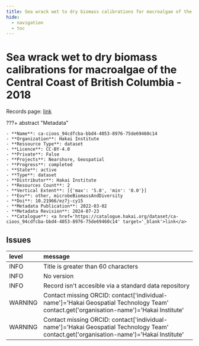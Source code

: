 ```yaml
---
title: Sea wrack wet to dry biomass calibrations for macroalgae of the Central Coast of British Columbia - 2018
hide:
  - navigation
  - toc
---
```


# Sea wrack wet to dry biomass calibrations for macroalgae of the Central Coast of British Columbia - 2018

Records page: <a href='https://catalogue.hakai.org/dataset/ca-cioos_94cdfcba-bbd4-4053-8976-75de69460c14' target='_blank'>link</a>

???+ abstract "Metadata"

    - **Name**: ca-cioos_94cdfcba-bbd4-4053-8976-75de69460c14 
    - **Organization**: Hakai Institute 
    - **Ressource Type**: dataset 
    - **Licence**: CC-BY-4.0 
    - **Private**: False 
    - **Projects**: Nearshore, Geospatial 
    - **Progress**: completed 
    - **State**: active 
    - **Type**: dataset 
    - **Distributor**: Hakai Institute 
    - **Resources Count**: 2 
    - **Vertical Extent**: [{'max': '5.0', 'min': '0.0'}] 
    - **Eov**: other, microbeBiomassAndDiversity 
    - **Doi**: 10.21966/ez7j-cy15 
    - **Metadata Publication**: 2022-03-02 
    - **Metadata Revision**: 2024-07-23 
    - **Catalogue**: <a href='https://catalogue.hakai.org/dataset/ca-cioos_94cdfcba-bbd4-4053-8976-75de69460c14' target='_blank'>link</a> 

<div id='map'></div>




## Issues
| level   | message                                                                                                                                 |
|:--------|:----------------------------------------------------------------------------------------------------------------------------------------|
| INFO    | Title is greater than 60 characters                                                                                                     |
| INFO    | No version                                                                                                                              |
| INFO    | Record isn't accesible via a standard data repository                                                                                   |
| WARNING | Contact missing ORCID: contact['individual-name']='Hakai Geospatial Technology Team' contact.get('organisation-name')='Hakai Institute' |
| WARNING | Contact missing ORCID: contact['individual-name']='Hakai Geospatial Technology Team' contact.get('organisation-name')='Hakai Institute' |


<script>
   document.addEventListener("DOMContentLoaded", function() {
    var map = L.map('map').setView([51.505, -125.09], 5);
    L.tileLayer('https://tile.openstreetmap.org/{z}/{x}/{y}.png', {
        maxZoom: 19,
        attribution: '&copy; <a href="http://www.openstreetmap.org/copyright">OpenStreetMap</a>'
    }).addTo(map);
    var geojsonFeature = {
        "type": "Feature",
        "properties": {
            "name" : "Sea wrack wet to dry biomass calibrations for macroalgae of the Central Coast of British Columbia - 2018"
        },
        "geometry": {'type': 'Polygon', 'coordinates': [[[-128.16116765, 51.64326925], [-128.11481908, 51.64326925], [-128.11481908, 51.66904109], [-128.16116765, 51.66904109], [-128.16116765, 51.64326925]]]}
    }
    L.geoJSON(geojsonFeature).addTo(map);
   })
</script>